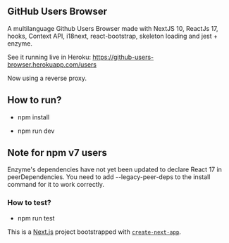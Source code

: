 ## GitHub Users Browser

A multilanguage Github Users Browser made with NextJS 10, ReactJs 17, hooks, Context API, i18next, react-bootstrap, skeleton loading and jest + enzyme.

See it running live in Heroku: https://github-users-browser.herokuapp.com/users

Now using a reverse proxy.

## How to run?

- npm install

- npm run dev
## Note for npm v7 users
Enzyme's dependencies have not yet been updated to declare React 17 in peerDependencies. You need to add --legacy-peer-deps to the install command for it to work correctly.

### How to test?

- npm run test


This is a [Next.js](https://nextjs.org/) project bootstrapped with [`create-next-app`](https://github.com/vercel/next.js/tree/canary/packages/create-next-app).

